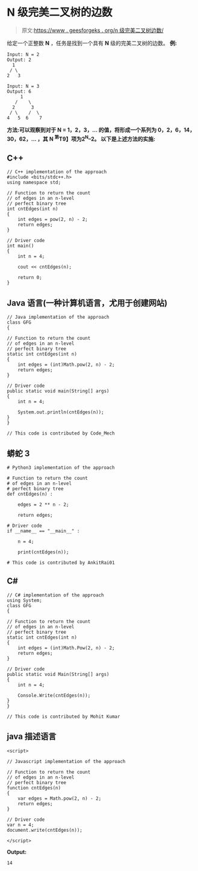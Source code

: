# N 级完美二叉树的边数

> 原文:[https://www . geesforgeks . org/n 级完美二叉树边数/](https://www.geeksforgeeks.org/number-of-edges-in-a-perfect-binary-tree-with-n-levels/)

给定一个正整数 **N** ，任务是找到一个具有 **N** 级的完美二叉树的边数。
**例:**

```
Input: N = 2
Output: 2
  1
 / \
2   3

Input: N = 3
Output: 6
     1
   /    \
  2      3
 / \    /  \
4   5  6    7
```

**方法:**可以观察到对于 **N = 1，2，3，…** 的值，将形成一个系列为 **0，2，6，14，30，62，…** ，其 **N <sup>第</sup>T9】项为**2<sup>N</sup>–2**。
以下是上述方法的实施:** 

## C++

```
// C++ implementation of the approach
#include <bits/stdc++.h>
using namespace std;

// Function to return the count
// of edges in an n-level
// perfect binary tree
int cntEdges(int n)
{
    int edges = pow(2, n) - 2;
    return edges;
}

// Driver code
int main()
{
    int n = 4;

    cout << cntEdges(n);

    return 0;
}
```

## Java 语言(一种计算机语言，尤用于创建网站)

```
// Java implementation of the approach
class GFG
{

// Function to return the count
// of edges in an n-level
// perfect binary tree
static int cntEdges(int n)
{
    int edges = (int)Math.pow(2, n) - 2;
    return edges;
}

// Driver code
public static void main(String[] args)
{
    int n = 4;

    System.out.println(cntEdges(n));
}
}

// This code is contributed by Code_Mech
```

## 蟒蛇 3

```
# Python3 implementation of the approach

# Function to return the count
# of edges in an n-level
# perfect binary tree
def cntEdges(n) :

    edges = 2 ** n - 2;

    return edges;

# Driver code
if __name__ == "__main__" :

    n = 4;

    print(cntEdges(n));

# This code is contributed by AnkitRai01
```

## C#

```
// C# implementation of the approach
using System;
class GFG
{

// Function to return the count
// of edges in an n-level
// perfect binary tree
static int cntEdges(int n)
{
    int edges = (int)Math.Pow(2, n) - 2;
    return edges;
}

// Driver code
public static void Main(String[] args)
{
    int n = 4;

    Console.Write(cntEdges(n));
}
}

// This code is contributed by Mohit Kumar
```

## java 描述语言

```
<script>

// Javascript implementation of the approach

// Function to return the count
// of edges in an n-level
// perfect binary tree
function cntEdges(n)
{
    var edges = Math.pow(2, n) - 2;
    return edges;
}

// Driver code
var n = 4;
document.write(cntEdges(n));

</script>
```

**Output:** 

```
14
```